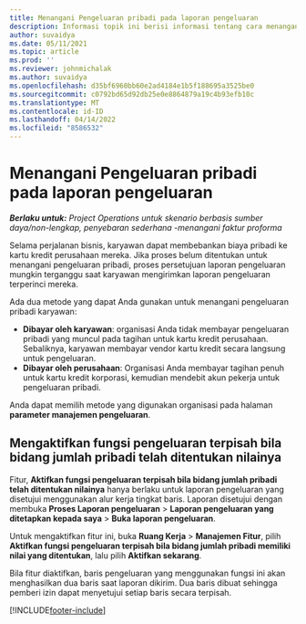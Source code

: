 ```yaml
---
title: Menangani Pengeluaran pribadi pada laporan pengeluaran
description: Informasi topik ini berisi informasi tentang cara menangani pengeluaran pribadi yang ditanggung oleh karyawan saat bepergian untuk keperluan bisnis.
author: suvaidya
ms.date: 05/11/2021
ms.topic: article
ms.prod: ''
ms.reviewer: johnmichalak
ms.author: suvaidya
ms.openlocfilehash: d35bf6960bb60e2ad4184e1b5f188695a3525be0
ms.sourcegitcommit: c0792bd65d92db25e0e8864879a19c4b93efb10c
ms.translationtype: MT
ms.contentlocale: id-ID
ms.lasthandoff: 04/14/2022
ms.locfileid: "8586532"
---
```

# <a name="work-with-personal-expenses-on-an-expense-report"></a>Menangani Pengeluaran pribadi pada laporan pengeluaran

_**Berlaku untuk:** Project Operations untuk skenario berbasis sumber daya/non-lengkap, penyebaran sederhana -menangani faktur proforma_

Selama perjalanan bisnis, karyawan dapat membebankan biaya pribadi ke kartu kredit perusahaan mereka. Jika proses belum ditentukan untuk menangani pengeluaran pribadi, proses persetujuan laporan pengeluaran mungkin terganggu saat karyawan mengirimkan laporan pengeluaran terperinci mereka.

Ada dua metode yang dapat Anda gunakan untuk menangani pengeluaran pribadi karyawan:

  - **Dibayar oleh karyawan**: organisasi Anda tidak membayar pengeluaran pribadi yang muncul pada tagihan untuk kartu kredit perusahaan. Sebaliknya, karyawan membayar vendor kartu kredit secara langsung untuk pengeluaran. 
  - **Dibayar oleh perusahaan**: Organisasi Anda membayar tagihan penuh untuk kartu kredit korporasi, kemudian mendebit akun pekerja untuk pengeluaran pribadi.

Anda dapat memilih metode yang digunakan organisasi pada halaman **parameter manajemen pengeluaran**.


## <a name="enable-split-expense-function-when-personal-amount-field-has-value-defined"></a>Mengaktifkan fungsi pengeluaran terpisah bila bidang jumlah pribadi telah ditentukan nilainya

Fitur, **Aktifkan fungsi pengeluaran terpisah bila bidang jumlah pribadi telah ditentukan nilainya** hanya berlaku untuk laporan pengeluaran yang disetujui menggunakan alur kerja tingkat baris. Laporan disetujui dengan membuka **Proses Laporan pengeluaran** > **Laporan pengeluaran yang ditetapkan kepada saya** > **Buka laporan pengeluaran**. 

Untuk mengaktifkan fitur ini, buka **Ruang Kerja** > **Manajemen Fitur**, pilih **Aktifkan fungsi pengeluaran terpisah bila bidang jumlah pribadi memiliki nilai yang ditentukan**, lalu pilih **Aktifkan sekarang**. 

Bila fitur diaktifkan, baris pengeluaran yang menggunakan fungsi ini akan menghasilkan dua baris saat laporan dikirim. Dua baris dibuat sehingga pemberi izin dapat menyetujui setiap baris secara terpisah.


[!INCLUDE[footer-include](../includes/footer-banner.md)]
